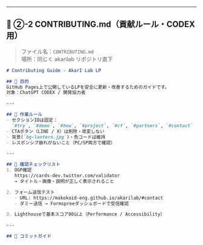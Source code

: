 
---

## 🧰 ②-2 CONTRIBUTING.md（貢献ルール・CODEX用）
> ファイル名：`CONTRIBUTING.md`  
> 場所：同じく akarilab リポジトリ直下

```markdown
# Contributing Guide - AkarI Lab LP

## 🎯 目的
GitHub Pages上で公開しているLPを安全に更新・改善するためのガイドです。  
対象：ChatGPT CODEX / 開発協力者

---

## 🚧 作業ルール
- セクションIDは固定：
  `#try`, `#demo`, `#how`, `#project`, `#cf`, `#partners`, `#contact`
- CTAボタン（LINE / X）は削除・改変しない
- 背景(`bg-lantern.jpg`)・色コードは維持
- レスポンシブ崩れがないこと（PC/SP両方で確認）

---

## 🧾 確認チェックリスト
1. OGP確認  
   https://cards-dev.twitter.com/validator  
   → タイトル・画像・説明が正しく表示されること

2. フォーム送信テスト  
   - URL: https://makokoid-eng.github.io/akarilab/#contact  
   - ダミー送信 → Formspreeダッシュボードで受信確認

3. Lighthouseで基本スコア80以上（Performance / Accessibility）

---

## 💬 コミットガイド

